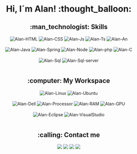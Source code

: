 <h1 align="center" >Hi, I´m Alan! :thought_balloon:</h1>

<h2 align="center" >:man_technologist: Skills</h2>

<div align="center" style="display: inline_block">  
  <img align="center" alt="Alan-HTML" src="https://img.shields.io/badge/HTML5-E34F26?style=for-the-badge&logo=html5&logoColor=white">
  <img align="center" alt="Alan-CSS" src="https://img.shields.io/badge/CSS3-1572B6?style=for-the-badge&logo=css3&logoColor=white">
  <img align="center" alt="Alan-Js" src="https://img.shields.io/badge/JavaScript-F7DF1E?style=for-the-badge&logo=javascript&logoColor=black">
  <img align="center" alt="Alan-Ts" src="https://img.shields.io/badge/TypeScript-007ACC?style=for-the-badge&logo=typescript&logoColor=white">
  <img align="center" alt="Alan-An" src="https://img.shields.io/badge/Angular-DD0031?style=for-the-badge&logo=angular&logoColor=white"><br><br>
  <img align="center" alt="Alan-Java" src="https://img.shields.io/badge/Java-ED8B00?style=for-the-badge&logo=openjdk&logoColor=white">
  <img align="center" alt="Alan-Spring" src="https://img.shields.io/badge/Spring-6DB33F?style=for-the-badge&logo=spring&logoColor=white">
  <img align="center" alt="Alan-Node" src="https://img.shields.io/badge/Node.js-43853D?style=for-the-badge&logo=node.js&logoColor=white">
  <img align="center" alt="Alan-php" src="https://img.shields.io/badge/PHP-777BB4?style=for-the-badge&logo=php&logoColor=white">
  <img align="center" alt="Alan-C" src="https://img.shields.io/badge/C-00599C?style=for-the-badge&logo=c&logoColor=white"><br><br>
  <img align="center" alt="Alan-Sql" src="https://img.shields.io/badge/MySQL-005C84?style=for-the-badge&logo=mysql&logoColor=white">
  <img align="center" alt="Alan-Sql-server" src="https://img.shields.io/badge/Microsoft_SQL_Server-CC2927?style=for-the-badge&logo=microsoft-sql-server&logoColor=white">
  <br><br>
</div>

<h2 align="center" >:computer: My Workspace</h2>

<div align="center" >
  <img align="center" alt="Alan-Linux" src="https://img.shields.io/badge/Linux-FCC624?style=for-the-badge&logo=linux&logoColor=black">  
  <img align="center" alt="Alan-Ubuntu" src="https://img.shields.io/badge/Ubuntu-E95420?style=for-the-badge&logo=ubuntu&logoColor=white"><br><br>
  <img align="center" alt="Alan-Dell" src="https://img.shields.io/badge/dell%20laptop-007DB8?style=for-the-badge&logo=dell&logoColor=white">
  <img align="center" alt="Alan-Processor" src="https://camo.githubusercontent.com/6a5f626f69b5002dbfe2d908a1674eb7f0bb5439167595eb3eef4c1d69177321/68747470733a2f2f696d672e736869656c64732e696f2f62616467652f696e74656c2d636f72652532306935253230313074682d2532333030373143352e7376673f267374796c653d666f722d7468652d6261646765266c6f676f3d696e74656c266c6f676f436f6c6f723d7768697465">
  <img align="center" alt="Alan-RAM" src="https://camo.githubusercontent.com/c65b6027e093f1170019309c575123328cd6824d11aa154464aea649f4f71d6c/68747470733a2f2f696d672e736869656c64732e696f2f62616467652f52414d2d313647422d2532333030373143352e7376673f267374796c653d666f722d7468652d6261646765266c6f676f436f6c6f723d7768697465">
  <img align="center" alt="Alan-GPU" src="https://img.shields.io/badge/NVIDIA-GTX1650-76B900?style=for-the-badge&logo=nvidia&logoColor=white"><br><br>
  <img align="center" alt="Alan-Eclipse" src="https://img.shields.io/badge/Eclipse-2C2255?style=for-the-badge&logo=eclipse&logoColor=white">
  <img align="center" alt="Alan-VisualStudio" src="https://img.shields.io/badge/Visual_Studio_Code-0078D4?style=for-the-badge&logo=visual%20studio%20code&logoColor=white"><br><br>
</div>

<h2 align="center" >:calling: Contact me</h2>
 
<div align="center" >
  <a href="https://www.linkedin.com/in/alancom1l/" target="_blank"><img src="https://img.shields.io/badge/-LinkedIn-%230077B5?style=for-the-badge&logo=linkedin&logoColor=white" target="_blank"></a>
  <a href = "mailto:alan.doarist@gmail.com"><img src="https://img.shields.io/badge/Gmail-D14836?style=for-the-badge&logo=gmail&logoColor=white" target="_blank"></a>
  <a href="https://twitter.com/allancom1l" target="_blank"><img src="https://img.shields.io/badge/Twitter-1DA1F2?style=for-the-badge&logo=twitter&logoColor=white" target="_blank"></a>
  <a href="https://instagram.com/allancom1l" target="_blank"><img src="https://img.shields.io/badge/-Instagram-%23E4405F?style=for-the-badge&logo=instagram&logoColor=white" target="_blank"></a><br><br>
</div>
